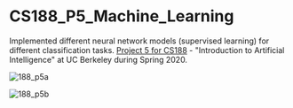 # CS188_P5_Machine_Learning
Implemented different neural network models (supervised learning) for different classification tasks. [Project 5 for CS188](http://inst.eecs.berkeley.edu/~cs188/sp20/project5/) - "Introduction to Artificial Intelligence" at UC Berkeley during Spring 2020.


![188_p5a](https://user-images.githubusercontent.com/54779918/83336683-a0df7200-a2b5-11ea-9ee8-f751924f23d5.gif)




![188_p5b](https://user-images.githubusercontent.com/54779918/83336724-19463300-a2b6-11ea-899d-4e7dad9894a5.gif)


